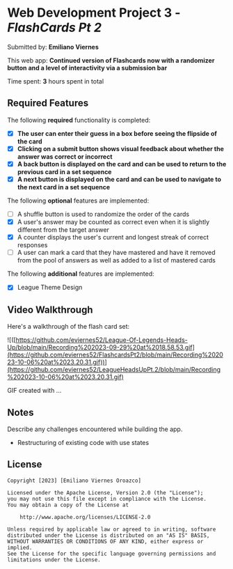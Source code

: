 # Web Development Project 3 - *FlashCards Pt 2*

Submitted by: **Emiliano Viernes**

This web app: **Continued version of Flashcards now with a randomizer button and a level of interactivity via a submission bar**

Time spent: **3** hours spent in total

## Required Features

The following **required** functionality is completed:

- [X] **The user can enter their guess in a box before seeing the flipside of the card**
- [X] **Clicking on a submit button shows visual feedback about whether the answer was correct or incorrect**
- [X] **A back button is displayed on the card and can be used to return to the previous card in a set sequence**
- [X] **A next button is displayed on the card and can be used to navigate to the next card in a set sequence**

The following **optional** features are implemented:

- [ ] A shuffle button is used to randomize the order of the cards
- [X] A user's answer may be counted as correct even when it is slightly different from the target answer
- [X] A counter displays the user's current and longest streak of correct responses
- [ ] A user can mark a card that they have mastered and have it removed from the pool of answers as well as added to a list of mastered cards

The following **additional** features are implemented:

* [X] League Theme Design

## Video Walkthrough

Here's a walkthrough of the flash card set:

![([https://github.com/eviernes52/League-Of-Legends-Heads-Up/blob/main/Recording%202023-09-29%20at%2018.58.53.gif](https://github.com/eviernes52/FlashcardsPt2/blob/main/Recording%202023-10-06%20at%2023.20.31.gif))](https://github.com/eviernes52/LeagueHeadsUpPt.2/blob/main/Recording%202023-10-06%20at%2023.20.31.gif)

<!-- Replace this with whatever GIF tool you used! -->
GIF created with ...  
<!-- Recommended tools:
[Kap](https://getkap.co/) for macOS
[ScreenToGif](https://www.screentogif.com/) for Windows
[peek](https://github.com/phw/peek) for Linux. -->

## Notes

Describe any challenges encountered while building the app.
* Restructuring of existing code with use states

## License

    Copyright [2023] [Emiliano Viernes Oroazco]

    Licensed under the Apache License, Version 2.0 (the "License");
    you may not use this file except in compliance with the License.
    You may obtain a copy of the License at

        http://www.apache.org/licenses/LICENSE-2.0

    Unless required by applicable law or agreed to in writing, software
    distributed under the License is distributed on an "AS IS" BASIS,
    WITHOUT WARRANTIES OR CONDITIONS OF ANY KIND, either express or implied.
    See the License for the specific language governing permissions and
    limitations under the License.
